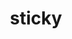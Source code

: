 ---
date:  ""
draft: false
title: "sticky"
short: "sticky"
thumb:
    image: "cover.jpg"
    anima: ""
    video: ""
layout: ""
weight: 16
lister: 5
format:
    media: "article"
    model: ""
    datum:
        data: ""
require:
    - prop: ""
      name: ""
      icon: ""
      desc: ""
metadata:
    index: false
    thumb: "cover.jpg"
    group: []
    author: ["Al Muhdil Karim"]
description: "Sticky positioning CSS menjaga elemen tetap terlihat saat menggulir halaman dengan mudah."
---